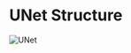 # UNet Structure
![UNet](https://github.com/GZYNus/Computer-Vision-Project/tree/master/Project%203:%20Build%20Classic%20Deep%20Neural%20Nets/UNet)
